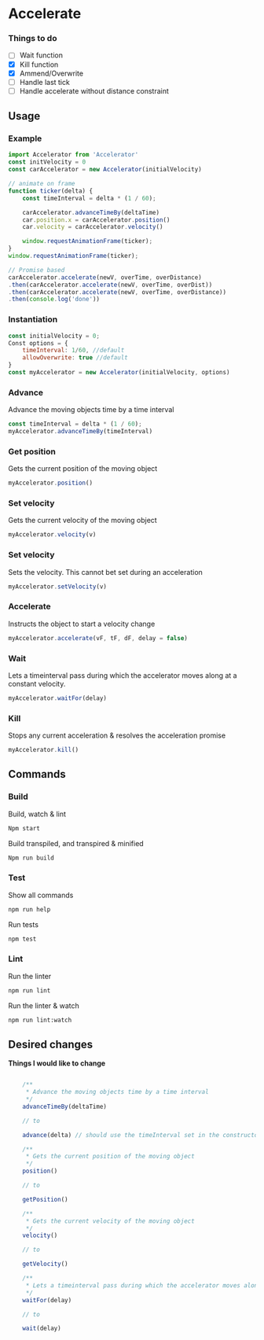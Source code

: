 # Accelerate


### Things to do

- [ ] Wait function
- [x] Kill function
- [x] Ammend/Overwrite
- [ ] Handle last tick
- [ ] Handle accelerate without distance constraint

## Usage


### Example

```js
import Accelerator from 'Accelerator'
const initVelocity = 0
const carAccelerator = new Accelerator(initialVelocity)

// animate on frame
function ticker(delta) {
	const timeInterval = delta * (1 / 60);

    carAccelerator.advanceTimeBy(deltaTime)
    car.position.x = carAccelerator.position()
    car.velocity = carAccelerator.velocity()

    window.requestAnimationFrame(ticker);
}
window.requestAnimationFrame(ticker);

// Promise based
carAccelerator.accelerate(newV, overTime, overDistance)
.then(carAccelerator.accelerate(newV, overTime, overDist))
.then(carAccelerator.accelerate(newV, overTime, overDistance))
.then(console.log('done'))


```

### Instantiation

```js
const initialVelocity = 0;
Const options = {
	timeInterval: 1/60, //default
	allowOverwrite: true //default
}
const myAccelerator = new Accelerator(initialVelocity, options)
```

### Advance
Advance the moving objects time by a time interval
```js
const timeInterval = delta * (1 / 60);
myAccelerator.advanceTimeBy(timeInterval)
```

### Get position
Gets the current position of the moving object
```js
myAccelerator.position()
```

### Set velocity
Gets the current velocity of the moving object
```js
myAccelerator.velocity(v)
```

### Set velocity
Sets the velocity. This cannot bet set during an acceleration
```js
myAccelerator.setVelocity(v)
```

### Accelerate
Instructs the object to start a velocity change
     
```js
myAccelerator.accelerate(vF, tF, dF, delay = false)
```

### Wait
Lets a timeinterval pass during which the accelerator moves along at a constant velocity.
     
```js
myAccelerator.waitFor(delay)
```

### Kill
Stops any current acceleration & resolves the acceleration promise
     
```js
myAccelerator.kill()
```

## Commands

### Build

Build, watch & lint

```bash
Npm start
```

Build transpiled, and transpired & minified

```bash
Npm run build
```

### Test

Show all commands

```bash
npm run help
```

Run tests

```bash
npm test
```

### Lint

Run the linter

```bash
npm run lint
```

Run the linter & watch

```bash
npm run lint:watch
```


## Desired changes



**Things I would like to change**

```js

    /**
     * Advance the moving objects time by a time interval
     */
    advanceTimeBy(deltaTime)

    // to

    advance(delta) // should use the timeInterval set in the constructor

    /**
     * Gets the current position of the moving object
     */
    position()

    // to

    getPosition()

    /**
     * Gets the current velocity of the moving object
     */
    velocity()

    // to

    getVelocity()

    /**
     * Lets a timeinterval pass during which the accelerator moves along at a constant velocity.
     */
    waitFor(delay)

    // to

    wait(delay)
```